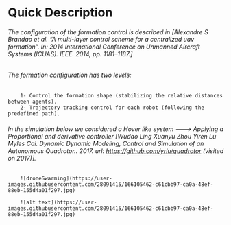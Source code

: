 # Quick Description

###### The configuration of the formation control is described in [Alexandre S Brandao et al. “A multi-layer control scheme for a centralized uav formation”. In: 2014 International Conference on Unmanned Aircraft Systems (ICUAS). IEEE. 2014, pp. 1181–1187.]

###### The formation configuration has two levels: 
	    1- Control the formation shape (stabilizing the relative distances between agents).
        2- Trajectory tracking control for each robot (following the predefined path).
        
###### In the simulation below we considered a Hover like system  --->  Applying a Proportional and derivative controller [Wudao Ling Xuanyu Zhou Yiren Lu Myles Cai. Dynamic Dynamic Modeling, Control and Simulation of an Autonomous Quadrotor.. 2017. url: https://github.com/yrlu/quadrotor (visited on 2017)].
		
		
		
		
		![droneSwarming](https://user-images.githubusercontent.com/28091415/166105462-c61cbb97-ca0a-48ef-88eb-155d4a01f297.jpg)
		
		![alt text](https://user-images.githubusercontent.com/28091415/166105462-c61cbb97-ca0a-48ef-88eb-155d4a01f297.jpg)
